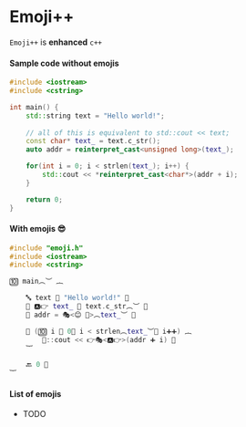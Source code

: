 # Emoji++


`Emoji++` is **enhanced** `c++`


#### Sample code without emojis
```c++
#include <iostream>
#include <cstring>

int main() {
    std::string text = "Hello world!";
    
    // all of this is equivalent to std::cout << text;
    const char* text_ = text.c_str();
    auto addr = reinterpret_cast<unsigned long>(text_);

    for(int i = 0; i < strlen(text_); i++) {
        std::cout << *reinterpret_cast<char*>(addr + i);
    }

    return 0;
}
```


#### With emojis 😎
```c++
#include "emoji.h"
#include <iostream>
#include <cstring>

🔟 main︵︶ ︷

    🔤 text 💾 "Hello world!" 🛑
    🧱 🅰️👉 text_ 💾 text.c_str︵︶ 🛑
    🚗 addr = 🎭<😊 🥒>︵text_︶ 🛑

    🔀 (🔟 i 💾 0🛑 i < strlen︵text_︶🛑 i➕➕) ︷
        📙::cout << 👉🎭<🅰️👉>(addr ➕ i) 🛑
    ︸

    🔙 0 🛑
︸
```

#### List of emojis
- TODO
